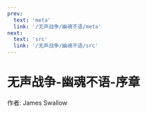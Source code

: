 ```yaml
---
prev:
  text: 'meta'
  link: '/无声战争/幽魂不语/meta'
next:
  text: 'src'
  link: '/无声战争/幽魂不语/src'
---
```


# 无声战争-幽魂不语-序章

作者: James Swallow
